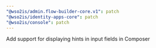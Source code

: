 ```yaml
---
"@wso2is/admin.flow-builder-core.v1": patch
"@wso2is/identity-apps-core": patch
"@wso2is/console": patch
---
```


Add support for displaying hints in input fields in Composer
